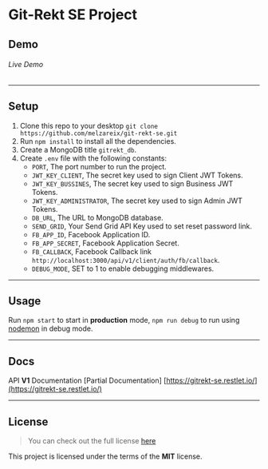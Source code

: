 Git-Rekt SE Project
============


## Demo

###### Live Demo

---

## Setup
1. Clone this repo to your desktop `git clone https://github.com/melzareix/git-rekt-se.git`
2. Run `npm install` to install all the dependencies.
3. Create a MongoDB title `gitrekt_db`.
4. Create `.env` file with the following constants:
    - `PORT`, The port number to run the project.
    - `JWT_KEY_CLIENT`, The secret key used to sign Client JWT Tokens.
    - `JWT_KEY_BUSSINES`, The secret key used to sign Business JWT Tokens.
    - `JWT_KEY_ADMINISTRATOR`, The secret key used to sign Admin JWT Tokens.
    - `DB_URL`, The URL to MongoDB database.
    - `SEND_GRID`, Your Send Grid API Key used to set reset password link.
    - `FB_APP_ID`, Facebook Application ID.
    - `FB_APP_SECRET`, Facebook Application Secret.
    - `FB_CALLBACK`, Facebook Callback link `http://localhost:3000/api/v1/client/auth/fb/callback`.
    - `DEBUG_MODE`, SET to 1 to enable debugging middlewares.

---

## Usage

Run `npm start` to start in **production** mode, `npm run debug` to run using [nodemon](https://nodemon.io/) in debug mode.

---

## Docs
API **V1** Documentation [Partial Documentation]
[https://gitrekt-se.restlet.io/](https://gitrekt-se.restlet.io/)

---
## License
>You can check out the full license [here](https://github.com/melzareix/met-portfolio/blob/master/LICENSE)

This project is licensed under the terms of the **MIT** license.